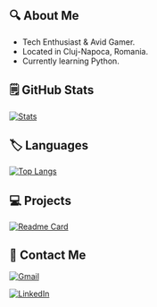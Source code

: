 ## :mag: About Me

  * Tech Enthusiast & Avid Gamer.
  * Located in Cluj-Napoca, Romania.
  * Currently learning Python.

## :spiral_notepad: GitHub Stats

[![Stats](https://github-readme-stats.vercel.app/api?username=BogdanOtava&theme=merko&hide_title=True)](https://github.com/BogdanOtava)

## :label: Languages

[![Top Langs](https://github-readme-stats.vercel.app/api/top-langs/?username=BogdanOtava&layout=compact&theme=merko&hide_title=True)](https://github.com/anuraghazra/github-readme-stats)

## :computer: Projects

[![Readme Card](https://github-readme-stats.vercel.app/api/pin/?username=BogdanOtava&repo=Twitter-Scraping&theme=merko)](https://github.com/BogdanOtava/Twitter-Scraping)

## :email: Contact Me

[![Gmail](https://img.shields.io/badge/Gmail-D14836?style=for-the-badge&logo=gmail&logoColor=white)](bogdanotava097@gmail.com)

[![LinkedIn](https://img.shields.io/badge/linkedin-%230077B5.svg?style=for-the-badge&logo=linkedin&logoColor=white)](https://www.linkedin.com/in/bogdan-otav%C4%83-26087b23b/)
